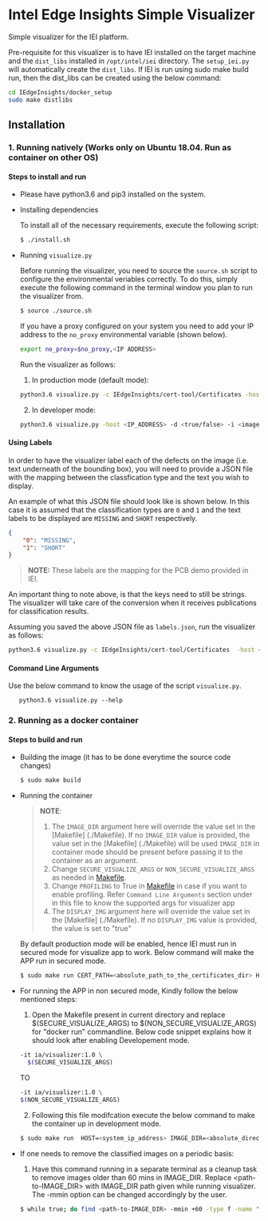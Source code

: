 # Intel Edge Insights Simple Visualizer
Simple visualizer for the IEI platform.

Pre-requisite for this visualizer is to have IEI installed on the target
machine and the `dist_libs` installed in `/opt/intel/iei` directory. The
`setup_iei.py` will automatically create the `dist_libs`. If IEI is run using
sudo make build run, then the dist_libs can be created using the below
command:

```sh
cd IEdgeInsights/docker_setup
sudo make distlibs
```

## Installation

### 1. Running natively (Works only on Ubuntu 18.04. Run as container on other OS)

#### Steps to install and run

* Please have python3.6 and pip3 installed on the system.

* Installing dependencies

  To install all of the necessary requirements, execute the following script:

  ```sh
  $ ./install.sh
  ```

* Running `visualize.py`

  Before running the visualizer, you need to source the `source.sh` script to
  configure the environmental veriables correctly. To do this, simply execute
  the following command in the terminal window you plan to run the visualizer
  from.

  ```sh
  $ source ./source.sh
  ```

  If you have a proxy configured on your system you need to add your IP address
  to the `no_proxy` environmental variable (shown below).

  ```sh
  export no_proxy=$no_proxy,<IP ADDRESS>
  ```

  Run the visualizer as follows:

  1. In production mode (default mode):

    ```sh
    python3.6 visualize.py -c IEdgeInsights/cert-tool/Certificates -host <IP_ADDRESS> -d <true/false> -i <image_dir>
    ```

  2. In developer mode:

    ```sh
    python3.6 visualize.py -host <IP_ADDRESS> -d <true/false> -i <image_dir> -D true
    ```

#### Using Labels

In order to have the visualizer label each of the defects on the image (i.e.
text underneath of the bounding box), you will need to provide a JSON file with
the mapping between the classfication type and the text you wish to display.

An example of what this JSON file should look like is shown below. In this case
it is assumed that the classification types are `0` and `1` and the text labels
to be displayed are `MISSING` and `SHORT` respectively.

```json
{
    "0": "MISSING",
    "1": "SHORT"
}
```
> **NOTE:** These labels are the mapping for the PCB demo provided in IEI.

An important thing to note above, is that the keys need to still be strings.
The visualizer will take care of the conversion when it receives publications
for classification results.

Assuming you saved the above JSON file as `labels.json`, run the visualizer
as follows:

```sh
python3.6 visualize.py -c IEdgeInsights/cert-tool/Certificates  -host <IP_ADDRESS> --labels labels.json -d <true/false> -i ./test
```

#### Command Line Arguments
Use the below command to know the usage of the script `visualize.py`.

```
   python3.6 visualize.py --help
```

### 2. Running as a docker container

#### Steps to build and run

* Building the image (it has to be done everytime the source code changes)

  ```sh
  $ sudo make build
  ```

* Running the container

  > **NOTE**:
  > 1. The `IMAGE_DIR` argument here will override the value set in the [Makefile]
  >    (./Makefile). If no `IMAGE_DIR` value is provided, the value set in the [Makefile]
  >    (./Makefile) will be used
  >    `IMAGE_DIR` in container mode should be present before passing it to the container as an argument.
  >  2. Change `SECURE_VISUALIZE_ARGS` or `NON_SECURE_VISUALIZE_ARGS` as needed in [Makefile](./Makefile).
  >  3. Change `PROFILING` to True in [Makefile](./Makefile) in case if you want to enable profiling.
  >    Refer `Command Line Arguments` section under in this file to know the supported args for
  >    visualizer app
  >  4. The `DISPLAY_IMG` argument here will override the value set in the [Makefile]
  >    (./Makefile). If no `DISPLAY_IMG` value is provided, the value is set to "true"

  By default production mode will be enabled, hence IEI must run in secured mode for visualize app to work.
  Below command will make the APP run in secured mode.

  ```sh
  $ sudo make run CERT_PATH=<absolute_path_to_the_certificates_dir> HOST=<system_ip_address> IMAGE_DIR=<absolute_directory_path_to_save_images> DISPLAY_IMG=true/false
  ```

* For running the APP in non secured mode, Kindly follow the below mentioned steps:

  1. Open the Makefile present in current directory and replace $(SECURE_VISUALIZE_ARGS) to $(NON_SECURE_VISUALIZE_ARGS) for "docker run" commandline. Below code snippet explains how it should look after enabling Developement mode.

    ```sh
    -it ia/visualizer:1.0 \
      $(SECURE_VISUALIZE_ARGS)
    ```

    TO

    ```sh
    -it ia/visualizer:1.0 \
    $(NON_SECURE_VISUALIZE_ARGS)
    ```

  2. Following this file modifcation execute the below command to make the container up in development mode.

    ```sh
    $ sudo make run  HOST=<system_ip_address> IMAGE_DIR=<absolute_directory_path_to_save_images>
    ```

* If one needs to remove the classified images on a periodic basis:

  1. Have this command running in a separate terminal as a cleanup task to remove images older than 60 mins in IMAGE_DIR. Replace <path-to-IMAGE_DIR> with IMAGE_DIR path given while running visualizer. The -mmin option can be changed accordingly by the user.

    ```sh
    $ while true; do find <path-to-IMAGE_DIR> -mmin +60 -type f -name "*.png" -exec rm -f {} \;;  done
    ```